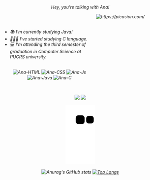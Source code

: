 <div>
  <p align="center"><i>Hey, you're talking with Ana!<i/></p>
  <a href="https://picasion.com/"><img align="right" src="https://i.picasion.com/pic92/2bea94e6a9938679db696716b0b0ddb0.gif" width="200" height="200" border="0"      alt="https://picasion.com/" /></a><br /><a href="https://picasion.com/"></a>
</div>

<div>
</br>
  <ul>
    <li>📚 I'm currently studying Java!</li>
    <li>👩🏽‍💻 I've started studying C language.</li>
    <li>💻 I'm attending the third semester of graduation in Computer Science at PUCRS university.</li>
  </ul>
</div>

<div align="center">
</br>
  <img align="center" alt="Ana-HTML" height="30" width="40" src="https://cdn.jsdelivr.net/gh/devicons/devicon/icons/html5/html5-original.svg" />
  <img align="center" alt="Ana-CSS" height="30" width="40" src="https://cdn.jsdelivr.net/gh/devicons/devicon/icons/css3/css3-original.svg" />
  <img align="center" alt="Ana-Js" height="30" width="40" src="https://cdn.jsdelivr.net/gh/devicons/devicon/icons/javascript/javascript-plain.svg" />
  <img align="center" alt="Ana-Java" height="30" width="40" src="https://cdn.jsdelivr.net/gh/devicons/devicon/icons/java/java-plain.svg" />
  <img align="center" alt="Ana-C" height="30" width="40" src="https://user-images.githubusercontent.com/78264318/225496188-4164f3fb-080b-4ff8-8103-9929d8eb91e4.png" />
  </br>
</div>

##

<div align="center" >
</br>
  <a href="https://www.instagram.com/ana.oxavier/" target="_blank"><img src="https://img.shields.io/badge/-Instagram-%23E4405F?style=for-the-badge&logo=instagram&logoColor=white" target="_blank"></a>
  <a href="https://www.linkedin.com/in/ana-carolina-oxavier/" target="_blank"><img src="https://img.shields.io/badge/-LinkedIn-%230077B5?style=for-the-badge&logo=linkedin&logoColor=white" target="_blank"></a> 
 
  ![Snake animation](https://github.com/ana-xavier/ana-xavier/blob/output/github-contribution-grid-snake.svg)
  
  ![Anurag's GitHub stats](https://github-readme-stats.vercel.app/api?username=ana-xavier&show_icons=true&theme=dracula)
  [![Top Langs](https://github-readme-stats.vercel.app/api/top-langs/?username=ana-xavier&layout=compact&theme=dracula)](https://github.com/ana-xavier/github-readme-stats)

 
</div>

